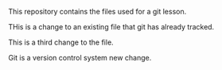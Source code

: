 This repository contains the files used for a git lesson.

THis is a change to an existing file that git has already tracked.

This is a third change to the file.

Git is a version control system new change.
